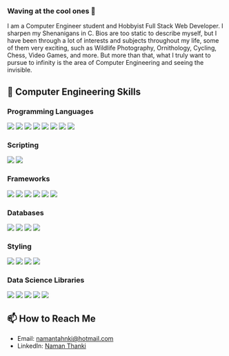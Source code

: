 ### Waving at the cool ones 👋
I am a Computer Engineer student and Hobbyist Full Stack Web Developer. I sharpen my Shenanigans in C. Bios are too static to describe myself, but I have been through a lot of interests and subjects throughout my life, some of them very exciting, such as Wildlife Photography, Ornithology, Cycling, Chess, Video Games, and more. But more than that, what I truly want to pursue to infinity is the area of Computer Engineering and seeing the invisible.

## 💼 Computer Engineering Skills

### Programming Languages
![](https://img.shields.io/badge/Language-C-informational?style=flat&logo=c&logoColor=white&color=6831e0)
![](https://img.shields.io/badge/Language-C++-informational?style=flat&logo=c%2B%2B&logoColor=white&color=6831e0)
![](https://img.shields.io/badge/Language-Java-informational?style=flat&logo=java&logoColor=white&color=6831e0)
![](https://img.shields.io/badge/Language-JavaScript-informational?style=flat&logo=javascript&logoColor=white&color=6831e0)
![](https://img.shields.io/badge/Language-PHP-informational?style=flat&logo=php&logoColor=white&color=6831e0)
![](https://img.shields.io/badge/Language-Python-informational?style=flat&logo=python&logoColor=white&color=6831e0)
![](https://img.shields.io/badge/Language-Dart-informational?style=flat&logo=dart&logoColor=white&color=6831e0)
![](https://img.shields.io/badge/Language-CSharp-informational?style=flat&logo=csharp&logoColor=white&color=6831e0)

### Scripting
![](https://img.shields.io/badge/Script-NodeJS-informational?style=flat&logo=node.js&logoColor=white&color=6831e0)
![](https://img.shields.io/badge/Script-Bash-informational?style=flat&logo=gnu-bash&logoColor=white&color=6831e0)

### Frameworks
![](https://img.shields.io/badge/Framework-React-informational?style=flat&logo=react&logoColor=white&color=6831e0)
![](https://img.shields.io/badge/Framework-Express-informational?style=flat&logo=express&logoColor=white&color=6831e0)
![](https://img.shields.io/badge/Framework-Laravel-informational?style=flat&logo=laravel&logoColor=white&color=6831e0)
![](https://img.shields.io/badge/Framework-.NET-informational?style=flat&logo=dotnet&logoColor=white&color=6831e0)
![](https://img.shields.io/badge/Tools-Next.js-informational?style=flat&logo=next.js&logoColor=white&color=6831e0)
![](https://img.shields.io/badge/Framework-Flutter-informational?style=flat&logo=flutter&logoColor=white&color=6831e0)

### Databases
![](https://img.shields.io/badge/DB-MongoDB-informational?style=flat&logo=mongodb&logoColor=white&color=6831e0)
![](https://img.shields.io/badge/DB-MySQL-informational?style=flat&logo=mysql&logoColor=white&color=6831e0)
![](https://img.shields.io/badge/DB-Oracle-informational?style=flat&logo=oracle&logoColor=white&color=6831e0)
![](https://img.shields.io/badge/DB-PostgreSQL-informational?style=flat&logo=postgresql&logoColor=white&color=6831e0)

### Styling
![](https://img.shields.io/badge/Style-CSS-informational?style=flat&logo=css3&logoColor=white&color=6831e0)
![](https://img.shields.io/badge/Style-Bootstrap-informational?style=flat&logo=bootstrap&logoColor=white&color=6831e0)
![](https://img.shields.io/badge/Style-MaterialUI-informational?style=flat&logo=material-ui&logoColor=white&color=6831e0)
![](https://img.shields.io/badge/Style-AntDesign-informational?style=flat&logo=ant-design&logoColor=white&color=6831e0)

### Data Science Libraries
![](https://img.shields.io/badge/Library-NumPy-informational?style=flat&logo=numpy&logoColor=white&color=6831e0)
![](https://img.shields.io/badge/Library-Pandas-informational?style=flat&logo=pandas&logoColor=white&color=6831e0)
![](https://img.shields.io/badge/Library-ScikitLearn-informational?style=flat&logo=scikit-learn&logoColor=white&color=6831e0)
![](https://img.shields.io/badge/Library-Matplotlib-informational?style=flat&logo=matplotlib&logoColor=white&color=6831e0)
![](https://img.shields.io/badge/Library-Seaborn-informational?style=flat&logo=seaborn&logoColor=white&color=6831e0)

## 📫 How to Reach Me
- Email: [namantahnki@hotmail.com](mailto:namanthanki@hotmail.com)
- LinkedIn: [Naman Thanki](https://www.linkedin.com/in/namanthanki)
